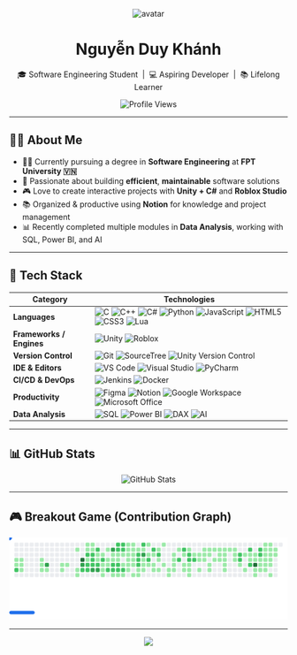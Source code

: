 <p align="center">
  <img src="https://github.com/user-attachments/assets/376a269a-82e0-4755-9f68-23ce501dde02" alt="avatar" width="200"/>
</p>

<h1 align="center">Nguyễn Duy Khánh</h1>

<p align="center">
  🎓 Software Engineering Student &nbsp;|&nbsp; 💻 Aspiring Developer &nbsp;|&nbsp; 📚 Lifelong Learner
</p>

<p align="center">
  <img src="https://komarev.com/ghpvc/?username=MrDonut12&label=Profile%20Views&color=58a6ff&style=for-the-badge" alt="Profile Views" />
</p>

---

## 🧑‍💻 About Me

- 👨‍🎓 Currently pursuing a degree in **Software Engineering** at **FPT University 🇻🇳**
- 🎯 Passionate about building **efficient**, **maintainable** software solutions
- 🎮 Love to create interactive projects with **Unity + C#** and **Roblox Studio**
- 📚 Organized & productive using **Notion** for knowledge and project management
- 📊 Recently completed multiple modules in **Data Analysis**, working with SQL, Power BI, and AI

---

## 🚀 Tech Stack

| Category              | Technologies                                                                 |
|-----------------------|------------------------------------------------------------------------------|
| **Languages**         | ![C](https://img.shields.io/badge/C-00599C?style=flat&logo=c&logoColor=white) ![C++](https://img.shields.io/badge/C++-00599C?style=flat&logo=c%2B%2B&logoColor=white) ![C#](https://img.shields.io/badge/C%23-239120?style=flat&logo=c-sharp&logoColor=white) ![Python](https://img.shields.io/badge/Python-3776AB?style=flat&logo=python&logoColor=white) ![JavaScript](https://img.shields.io/badge/JavaScript-F7DF1E?style=flat&logo=javascript&logoColor=black) ![HTML5](https://img.shields.io/badge/HTML5-E34F26?style=flat&logo=html5&logoColor=white) ![CSS3](https://img.shields.io/badge/CSS3-1572B6?style=flat&logo=css3&logoColor=white) ![Lua](https://img.shields.io/badge/Lua-2C2D72?style=flat&logo=lua&logoColor=white) |
| **Frameworks / Engines** | ![Unity](https://img.shields.io/badge/Unity-100000?style=flat&logo=unity&logoColor=white) ![Roblox](https://img.shields.io/badge/Roblox%20Studio-000000?style=flat&logo=roblox&logoColor=white) |
| **Version Control**   | ![Git](https://img.shields.io/badge/Git-F05032?style=flat&logo=git&logoColor=white) ![SourceTree](https://img.shields.io/badge/SourceTree-2684FF?style=flat&logo=sourcetree&logoColor=white) ![Unity Version Control](https://img.shields.io/badge/Unity%20Version%20Control-000000?style=flat&logo=unity&logoColor=white) |
| **IDE & Editors**     | ![VS Code](https://img.shields.io/badge/VS%20Code-007ACC?style=flat&logo=visual-studio-code&logoColor=white) ![Visual Studio](https://img.shields.io/badge/Visual%20Studio-5C2D91?style=flat&logo=visual-studio&logoColor=white) ![PyCharm](https://img.shields.io/badge/PyCharm-000000?style=flat&logo=pycharm&logoColor=white) |
| **CI/CD & DevOps**    | ![Jenkins](https://img.shields.io/badge/Jenkins-D24939?style=flat&logo=jenkins&logoColor=white) ![Docker](https://img.shields.io/badge/Docker-2496ED?style=flat&logo=docker&logoColor=white) |
| **Productivity**      | ![Figma](https://img.shields.io/badge/Figma-F24E1E?style=flat&logo=figma&logoColor=white) ![Notion](https://img.shields.io/badge/Notion-000000?style=flat&logo=notion&logoColor=white) ![Google Workspace](https://img.shields.io/badge/Google%20Workspace-4285F4?style=flat&logo=google&logoColor=white) ![Microsoft Office](https://img.shields.io/badge/Microsoft%20Office-D83B01?style=flat&logo=microsoft-office&logoColor=white) |
| **Data Analysis**     | ![SQL](https://img.shields.io/badge/SQL-003B57?style=flat&logo=postgresql&logoColor=white) ![Power BI](https://img.shields.io/badge/Power%20BI-F2C811?style=flat&logo=powerbi&logoColor=black) ![DAX](https://img.shields.io/badge/DAX-000000?style=flat&logo=data&logoColor=white) ![AI](https://img.shields.io/badge/AI-0088CC?style=flat&logo=openai&logoColor=white) |

---

## 📊 GitHub Stats

<p align="center">
  <img src="https://github-readme-stats.vercel.app/api?username=MrDonut12&show_icons=true&theme=radical" alt="GitHub Stats" width="450"/>
</p>

---

## 🎮 Breakout Game (Contribution Graph)

<p align="center">
  <picture>
    <source media="(prefers-color-scheme: dark)" srcset="images/breakout-dark.svg">
    <source media="(prefers-color-scheme: light)" srcset="images/breakout-light.svg">
    <img alt="Breakout Game" src="images/breakout-light.svg" width="600">
  </picture>
</p>

---

<p align="center">
  <img src="https://capsule-render.vercel.app/api?type=waving&color=gradient&height=100&section=footer"/>
</p>
